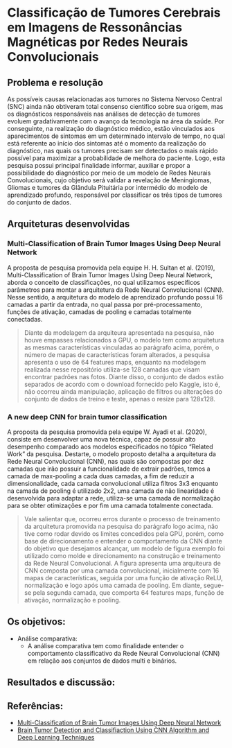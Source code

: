 # Classificação de Tumores Cerebrais em Imagens de Ressonâncias Magnéticas por Redes Neurais Convolucionais

## Problema e resolução

As possíveis causas relacionadas aos tumores no Sistema Nervoso Central 
(SNC) ainda não obtiveram total consenso científico sobre sua origem, mas os 
diagnósticos responsáveis nas análises de detecção de tumores evoluem 
gradativamente com o avanço da tecnologia na área da saúde. Por conseguinte, na 
realização do diagnóstico médico, estão vinculados aos aparecimentos de sintomas 
em um determinado intervalo de tempo, no qual está referente ao início dos sintomas 
até o momento da realização do diagnóstico, nas quais os tumores precisam ser 
detectados o mais rápido possível para maximizar a probabilidade de melhora do 
paciente. Logo, esta pesquisa possui principal finalidade informar, auxiliar e propor a 
possibilidade do diagnóstico por meio de um modelo de Redes Neurais 
Convolucionais, cujo objetivo será validar a revelação de Meningiomas, Gliomas e 
tumores da Glândula Pituitária por intermédio do modelo de aprendizado profundo, 
responsável por classificar os três tipos de tumores do conjunto de dados.

## Arquiteturas desenvolvidas

### Multi-Classification of Brain Tumor Images Using Deep Neural Network

A proposta de pesquisa promovida pela equipe H. H. Sultan et al. (2019), Multi-Classification of Brain Tumor Images Using Deep Neural Network, aborda o conceito de classificações, no qual utilizamos específicos parâmetros para montar a arquitetura da Rede Neural Convolucional (CNN). Nesse sentido, a arquitetura do modelo de aprendizado profundo possui 16 camadas a partir da entrada, no qual passa por pré-processamento, funções de ativação, camadas de pooling e camadas totalmente conectadas.

> Diante da modelagem da arquiteura apresentada na pesquisa, não houve empasses relacionados a GPU, o modelo tem como arquitetura as mesmas características vinculadas ao parágrafo acima, porém, o número de mapas de características foram alterados, a pesquisa apresenta o uso de 64 features maps, enquanto na modelagem realizada nesse repositório utiliza-se 128 camadas que visam encontrar padrões nas fotos. Diante disso, o conjunto de dados estão separados de acordo com o download fornecido pelo Kaggle, isto é, não ocorreu ainda manipulação, aplicação de filtros ou alterações do conjunto de dados de treino e teste, apenas o resize para 128x128.

### A new deep CNN for brain tumor classification

A proposta da pesquisa promovida pela equipe W. Ayadi et al. (2020), consiste em desenvolver uma nova técnica, capaz de possuir alto desempenho comparado aos modelos especificados no tópico “Related Work” da pesquisa. Destarte, o modelo proposto detalha a arquitetura da Rede Neural Convolucional (CNN), nas quais são compostas por dez camadas que irão possuir a funcionalidade de extrair padrões, temos a camada de max-pooling a cada duas camadas, a fim de reduzir a dimensionalidade, cada camada convolucional utiliza filtros 3x3 enquanto na camada de pooling é utilizado 2x2, uma camada de não linearidade é desenvolvida para adaptar a rede, utiliza-se uma camada de normalização para se obter otimizações e por fim uma camada totalmente conectada.

> Vale salientar que, ocorreu erros durante o processo de treinamento da arquitetura promovida na pesquisa do parágrafo logo acima, não tive como rodar devido os limites concedidos pela GPU, porém, como base de direcionamento e entender o comportamento da CNN diante do objetivo que desejamos alcançar, um modelo de figura exemplo foi utilizado como molde e direcionamento na construção e treinamento da Rede Neural Convolucional. A figura apresenta uma arquiteura de CNN composta por uma camada convolucional, inicialmente com 16 mapas de características, seguida por uma função de ativação ReLU, normalização e logo após uma camada de pooling. Em diante, segue-se pela segunda camada, que comporta 64 features maps, função de ativação, normalização e pooling.


## Os objetivos:

* Análise comparativa:
  * A análise comparativa tem como finalidade entender o comportamento classificativo da Rede Neural Convolucional (CNN) em relação aos conjuntos de dados multi e binários.

## Resultados e discussão: 

## Referências:
 * [Multi-Classification of Brain Tumor Images Using Deep Neural Network](https://ieeexplore.ieee.org/document/8723045)
 * [Brain Tumor Detection and Classifiaction Using CNN Algorithm and Deep Learning Techniques](https://ieeexplore.ieee.org/document/9436599)
